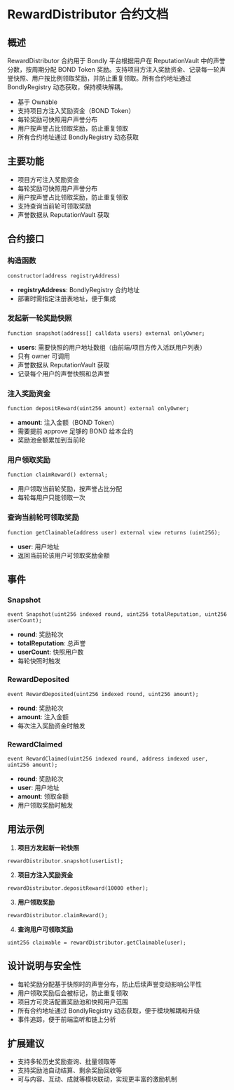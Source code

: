 # RewardDistributor 合约文档

## 概述

RewardDistributor 合约用于 Bondly 平台根据用户在 ReputationVault 中的声誉分数，按周期分配 BOND Token 奖励。支持项目方注入奖励资金、记录每一轮声誉快照、用户按比例领取奖励，并防止重复领取。所有合约地址通过 BondlyRegistry 动态获取，保持模块解耦。

- 基于 Ownable
- 支持项目方注入奖励资金（BOND Token）
- 每轮奖励可快照用户声誉分布
- 用户按声誉占比领取奖励，防止重复领取
- 所有合约地址通过 BondlyRegistry 动态获取

## 主要功能
- 项目方可注入奖励资金
- 每轮奖励可快照用户声誉分布
- 用户按声誉占比领取奖励，防止重复领取
- 支持查询当前轮可领取奖励
- 声誉数据从 ReputationVault 获取

## 合约接口

### 构造函数
```solidity
constructor(address registryAddress)
```
- **registryAddress**: BondlyRegistry 合约地址
- 部署时需指定注册表地址，便于集成

### 发起新一轮奖励快照
```solidity
function snapshot(address[] calldata users) external onlyOwner;
```
- **users**: 需要快照的用户地址数组（由前端/项目方传入活跃用户列表）
- 只有 owner 可调用
- 声誉数据从 ReputationVault 获取
- 记录每个用户的声誉快照和总声誉

### 注入奖励资金
```solidity
function depositReward(uint256 amount) external onlyOwner;
```
- **amount**: 注入金额（BOND Token）
- 需要提前 approve 足够的 BOND 给本合约
- 奖励池金额累加到当前轮

### 用户领取奖励
```solidity
function claimReward() external;
```
- 用户领取当前轮奖励，按声誉占比分配
- 每轮每用户只能领取一次

### 查询当前轮可领取奖励
```solidity
function getClaimable(address user) external view returns (uint256);
```
- **user**: 用户地址
- 返回当前轮该用户可领取奖励金额

## 事件

### Snapshot
```solidity
event Snapshot(uint256 indexed round, uint256 totalReputation, uint256 userCount);
```
- **round**: 奖励轮次
- **totalReputation**: 总声誉
- **userCount**: 快照用户数
- 每轮快照时触发

### RewardDeposited
```solidity
event RewardDeposited(uint256 indexed round, uint256 amount);
```
- **round**: 奖励轮次
- **amount**: 注入金额
- 每次注入奖励资金时触发

### RewardClaimed
```solidity
event RewardClaimed(uint256 indexed round, address indexed user, uint256 amount);
```
- **round**: 奖励轮次
- **user**: 用户地址
- **amount**: 领取金额
- 用户领取奖励时触发

## 用法示例

1. **项目方发起新一轮快照**
```solidity
rewardDistributor.snapshot(userList);
```

2. **项目方注入奖励资金**
```solidity
rewardDistributor.depositReward(10000 ether);
```

3. **用户领取奖励**
```solidity
rewardDistributor.claimReward();
```

4. **查询用户可领取奖励**
```solidity
uint256 claimable = rewardDistributor.getClaimable(user);
```

## 设计说明与安全性
- 每轮奖励分配基于快照时的声誉分布，防止后续声誉变动影响公平性
- 用户领取奖励后会被标记，防止重复领取
- 项目方可灵活配置奖励池和快照用户范围
- 所有合约地址通过 BondlyRegistry 动态获取，便于模块解耦和升级
- 事件追踪，便于前端监听和链上分析

## 扩展建议
- 支持多轮历史奖励查询、批量领取等
- 支持奖励池自动结算、剩余奖励回收等
- 可与内容、互动、成就等模块联动，实现更丰富的激励机制 